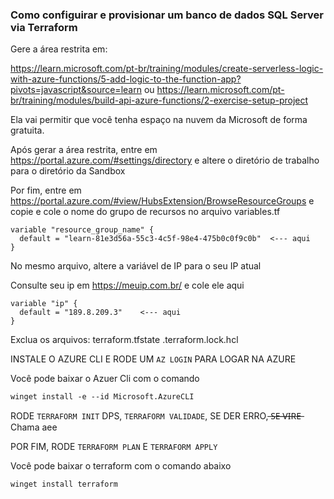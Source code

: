 ### Como configuirar e provisionar um banco de dados SQL Server via Terraform

Gere a área restrita em: 

https://learn.microsoft.com/pt-br/training/modules/create-serverless-logic-with-azure-functions/5-add-logic-to-the-function-app?pivots=javascript&source=learn
ou
https://learn.microsoft.com/pt-br/training/modules/build-api-azure-functions/2-exercise-setup-project

Ela vai permitir que você tenha espaço na nuvem da Microsoft de forma gratuita.

Após gerar a área restrita, entre em https://portal.azure.com/#settings/directory e altere o diretório de trabalho para o diretório da Sandbox
 
Por fim, entre em https://portal.azure.com/#view/HubsExtension/BrowseResourceGroups e copie e cole o nome do grupo de recursos no arquivo variables.tf

```hcl
variable "resource_group_name" {
  default = "learn-81e3d56a-55c3-4c5f-98e4-475b0c0f9c0b"  <--- aqui
}
```

No mesmo arquivo, altere a variável de IP para o seu IP atual 

Consulte seu ip em https://meuip.com.br/ e cole ele aqui

```hcl
variable "ip" {
  default = "189.8.209.3"    <--- aqui
}
```

Exclua os arquivos:
terraform.tfstate
.terraform.lock.hcl

INSTALE O AZURE CLI E RODE UM `AZ LOGIN` PARA LOGAR NA AZURE

Você pode baixar o Azuer Cli com o comando 

`winget install -e --id Microsoft.AzureCLI`
 
RODE `TERRAFORM INIT` DPS, `TERRAFORM VALIDADE`, SE DER ERRO,  ̶S̶E̶ ̶V̶I̶R̶E̶  Chama aee
 
POR FIM, RODE `TERRAFORM PLAN` E `TERRAFORM APPLY`

Você pode baixar o terraform com o comando abaixo

`winget install terraform`
